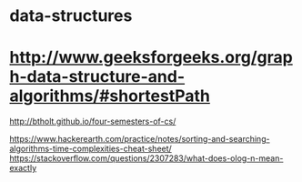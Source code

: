 # data-structures
# http://www.geeksforgeeks.org/graph-data-structure-and-algorithms/#shortestPath

http://btholt.github.io/four-semesters-of-cs/


https://www.hackerearth.com/practice/notes/sorting-and-searching-algorithms-time-complexities-cheat-sheet/
https://stackoverflow.com/questions/2307283/what-does-olog-n-mean-exactly
